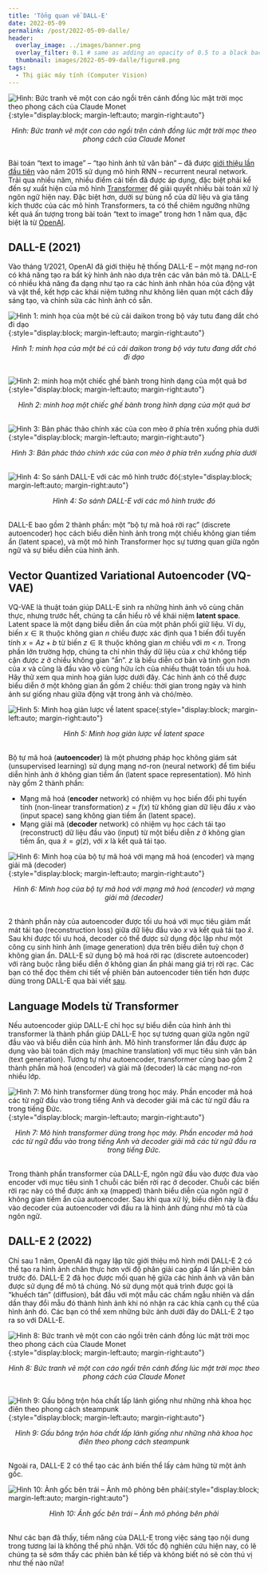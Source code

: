 ```yaml
---
title: 'Tổng quan về DALL-E'
date: 2022-05-09
permalink: /post/2022-05-09-dalle/
header:
  overlay_image: ../images/banner.png
  overlay_filter: 0.1 # same as adding an opacity of 0.5 to a black background
  thumbnail: images/2022-05-09-dalle/figure8.png
tags:
  - Thị giác máy tính (Computer Vision)
---
```


![Hình: Bức tranh vẽ một con cáo ngồi trên cánh đồng lúc mặt trời mọc theo phong cách của Claude Monet](/images/2022-05-09-dalle/figure8.png){:style="display:block; margin-left:auto; margin-right:auto"}
<div style="text-align: center;">
<em>Hình: Bức tranh vẽ một con cáo ngồi trên cánh đồng lúc mặt trời mọc theo phong cách của Claude Monet</em>
</div>
<br>

Bài toán “text to image” – “tạo hình ảnh tử văn bản” – đã được [giới thiệu lần đầu tiên](https://arxiv.org/abs/1511.02793) vào năm 2015 sử dụng mô hình RNN – recurrent neural network. 
Trải qua nhiều năm, nhiều điểm cải tiến đã được áp dụng, đặc biệt phải kể đến sự xuất hiện của mô hình [Transformer](https://arxiv.org/abs/1706.03762) để giải quyết nhiều bài toán xử lý ngôn ngữ hiện nay. 
Đặc biệt hơn, dưới sự bùng nổ của dữ liệu và gia tăng kích thước của các mô hình Transformers, ta có thể chiêm ngưỡng những kết quả ấn tượng trong bài toán “text to image” trong hơn 1 năm qua, đặc biệt là từ [OpenAI](https://openai.com/).

## DALL-E (2021)
Vào tháng 1/2021, OpenAI đã giới thiệu hệ thống DALL-E – một mạng nơ-ron có khả năng tạo ra bất kỳ hình ảnh nào dựa trên các văn bản mô tả. DALL-E có nhiều khả năng đa dạng như tạo ra các hình ảnh nhân hóa của động vật và vật thể, kết hợp các khái niệm tưởng như không liên quan một cách đầy sáng tạo, và chỉnh sửa các hình ảnh có sẵn.

![Hình 1: minh họa của một bé củ cải daikon trong bộ váy tutu đang dắt chó đi dạo](/images/2022-05-09-dalle/figure1.png){:style="display:block; margin-left:auto; margin-right:auto"}
<div style="text-align: center;">
<em>Hình 1: minh họa của một bé củ cải daikon trong bộ váy tutu đang dắt chó đi dạo</em>
</div>
<br>

![Hình 2: minh hoạ một chiếc ghế bành trong hình dạng của một quả bơ](/images/2022-05-09-dalle/figure2.png){:style="display:block; margin-left:auto; margin-right:auto"}
<div style="text-align: center;">
<em>Hình 2: minh hoạ một chiếc ghế bành trong hình dạng của một quả bơ</em>
</div>
<br>

![Hình 3: Bản phác thảo chính xác của con mèo ở phía trên xuống phía dưới](/images/2022-05-09-dalle/figure3.png){:style="display:block; margin-left:auto; margin-right:auto"}
<div style="text-align: center;">
<em>Hình 3: Bản phác thảo chính xác của con mèo ở phía trên xuống phía dưới</em>
</div>
<br>

![Hình 4: So sánh DALL-E với các mô hình trước đó](/images/2022-05-09-dalle/figure4.png){:style="display:block; margin-left:auto; margin-right:auto"}
<div style="text-align: center;">
<em>Hình 4: So sánh DALL-E với các mô hình trước đó</em>
</div>
<br>

DALL-E bao gồm 2 thành phần: một “bộ tự mã hoá rời rạc” (discrete autoencoder) học cách biểu diễn hình ảnh trong một chiều không gian tiềm ẩn (latent space), và một mô hình Transformer học sự tương quan giữa ngôn ngữ và sự biểu diễn của hình ảnh.

## Vector Quantized Variational Autoencoder (VQ-VAE)

VQ-VAE là thuật toán giúp DALL-E sinh ra những hình ảnh vô cùng chân thực, nhưng trước hết, chúng ta cần hiểu rõ về khái niệm **latent space**. 
Latent space là một dạng biểu diễn ẩn của một phân phối giữ liệu. 
Ví dụ, biến $x\in \mathbb{R}$ thuộc không gian $n$ chiều được xác định qua 1 biến đổi tuyến tính $x=Az+b$ từ biến $z\in\mathbb R$ thuộc không gian $m$ chiều với $m$ < $n$. 
Trong phần lớn trường hợp, chúng ta chỉ nhìn thấy dữ liệu của $x$ chứ không tiếp cận được $z$ ở chiều không gian “ẩn”. 
$z$ là biểu diễn cơ bản và tinh gọn hơn của $x$ và cũng là đầu vào vô cùng hữu ích của nhiều thuật toán tối ưu hoá. 
Hãy thử xem qua minh hoạ giản lược dưới đây. 
Các hình ảnh có thể được biểu diễn ở một không gian ẩn gồm 2 chiều: thời gian trong ngày và hình ảnh sư giống nhau giữa động vật trong ảnh và chó/mèo.

![Hình 5: Minh hoạ giản lược về latent space](/images/2022-05-09-dalle/figure5.png){:style="display:block; margin-left:auto; margin-right:auto"}
<div style="text-align: center;">
<em>Hình 5: Minh hoạ giản lược về latent space</em>
</div>
<br>

Bộ tự mã hoá (**autoencoder**) là một phương pháp học không giám sát (unsupervised learning) sử dụng mạng nơ-ron (neural network) để tìm biểu diễn hình ảnh ở không gian tiềm ẩn (latent space representation). Mô hình này gồm 2 thành phần:

- Mạng mã hoá (**encoder** network) có nhiệm vụ học biến đổi phi tuyến tính (non-linear transformation) $z=f(x)$ từ không gian dữ liệu đầu $x$ vào (input space) sang không gian tiềm ẩn (latent space).
- Mạng giải mã (**decoder** network) có nhiệm vụ học cách tái tạo (reconstruct) dữ liệu đầu vào (input) từ một biểu diễn $z$ ở không gian tiềm ẩn, qua $\hat x = g(z)$, với $x$ là kết quả tái tạo.

![Hình 6: Minh hoạ của bộ tự mã hoá với mạng mã hoá (encoder) và mạng giải mã (decoder)](/images/2022-05-09-dalle/figure6.png){:style="display:block; margin-left:auto; margin-right:auto"}
<div style="text-align: center;">
<em>Hình 6: Minh hoạ của bộ tự mã hoá với mạng mã hoá (encoder) và mạng giải mã (decoder)</em>
</div>
<br>

2 thành phần này của autoencoder được tối ưu hoá với mục tiêu giảm mất mát tái tạo (reconstruction loss) giữa dữ liệu đầu vào $x$ và kết quả tái tạo $\hat x$. 
Sau khi được tối ưu hoá, decoder có thể được sử dụng độc lập như một công cụ sinh hình ảnh (image generation) dựa trên biểu diễn tuỳ chọn ở không gian ẩn. DALL-E sử dụng bộ mã hoá rời rạc (discrete autoencoder) với ràng buộc rằng biểu diễn ở không gian ẩn phải mang giá trị rời rạc. 
Các bạn có thể đọc thêm chi tiết về phiên bản autoencoder tiên tiến hơn được dùng trong DALL-E qua bài viết [sau](https://ml.berkeley.edu/blog/posts/vq-vae/).

## Language Models từ Transformer
Nếu autoencoder giúp DALL-E chỉ học sự biểu diễn của hình ảnh thì transformer là thành phần giúp DALL-E học sự tương quan giữa ngôn ngữ đầu vào và biểu diễn của hình ảnh. 
Mô hình transformer lần đầu được áp dụng vào bài toán dịch máy (machine translation) với mục tiêu sinh văn bản (text generation). 
Tương tự như autoencoder, transformer cũng bao gồm 2 thành phần mã hoá (encoder) và giải mã (decoder) là các mạng nơ-ron nhiều lớp.

![Hình 7: Mô hình transformer dùng trong học máy. Phần encoder mã hoá các từ ngữ đầu vào trong tiếng Anh và decoder giải mã các từ ngữ đầu ra trong tiếng Đức.](/images/2022-05-09-dalle/figure7.png){:style="display:block; margin-left:auto; margin-right:auto"}
<div style="text-align: center;">
<em>Hình 7: Mô hình transformer dùng trong học máy. Phần encoder mã hoá các từ ngữ đầu vào trong tiếng Anh và decoder giải mã các từ ngữ đầu ra trong tiếng Đức.</em>
</div>
<br>

Trong thành phần transformer của DALL-E, ngôn ngữ đầu vào được đưa vào encoder với mục tiêu sinh 1 chuỗi các biến rời rạc ở decoder. 
Chuỗi các biến rời rạc này có thể được ánh xạ (mapped) thành biểu diễn của ngôn ngữ ở không gian tiềm ẩn của autoencoder. 
Sau khi qua xử lý, biểu diễn này là đầu vào decoder của autoencoder với đầu ra là hình ảnh đúng như mô tả của ngôn ngữ.

## DALL-E 2 (2022)
Chỉ sau 1 năm, OpenAI đã ngay lập tức giới thiệu mô hình mới DALL-E 2 có thể tạo ra hình ảnh chân thực hơn với độ phân giải cao gấp 4 lần phiên bản trước đó. 
DALL-E 2 đã học được mối quan hệ giữa các hình ảnh và văn bản được sử dụng để mô tả chúng. 
Nó sử dụng một quá trình được gọi là “khuếch tán” (diffusion), bắt đầu với một mẫu các chấm ngẫu nhiên và dần dần thay đổi mẫu đó thành hình ảnh khi nó nhận ra các khía cạnh cụ thể của hình ảnh đó. 
Các bạn có thể xem những bức ảnh dưới đây do DALL-E 2 tạo ra so với DALL-E.

![Hình 8: Bức tranh vẽ một con cáo ngồi trên cánh đồng lúc mặt trời mọc theo phong cách của Claude Monet](/images/2022-05-09-dalle/figure8.png){:style="display:block; margin-left:auto; margin-right:auto"}
<div style="text-align: center;">
<em>Hình 8: Bức tranh vẽ một con cáo ngồi trên cánh đồng lúc mặt trời mọc theo phong cách của Claude Monet</em>
</div>
<br>


![Hình 9: Gấu bông trộn hóa chất lấp lánh giống như những nhà khoa học điên theo phong cách steampunk](/images/2022-05-09-dalle/figure9.png){:style="display:block; margin-left:auto; margin-right:auto"}
<div style="text-align: center;">
<em>Hình 9: Gấu bông trộn hóa chất lấp lánh giống như những nhà khoa học điên theo phong cách steampunk</em>
</div>
<br>


Ngoài ra, DALL-E 2 có thể tạo các ảnh biến thể lấy cảm hứng từ một ảnh gốc.

![Hình 10: Ảnh gốc bên trái – Ảnh mô phỏng bên phải](/images/2022-05-09-dalle/figure10.png){:style="display:block; margin-left:auto; margin-right:auto"}
<div style="text-align: center;">
<em>Hình 10: Ảnh gốc bên trái – Ảnh mô phỏng bên phải</em>
</div>
<br>

Như các bạn đã thấy, tiềm năng của DALL-E trong việc sáng tạo nội dung trong tương lai là không thể phủ nhận. Với tốc độ nghiên cứu hiện nay, có lẽ chúng ta sẽ sớm thấy các phiên bản kế tiếp và không biết nó sẽ còn thú vị như thế nào nữa!
